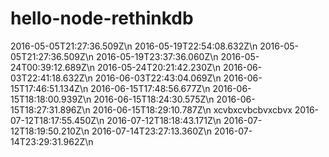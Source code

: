 # hello-node-rethinkdb



2016-05-05T21:27:36.509Z\n
2016-05-19T22:54:08.632Z\n
2016-05-05T21:27:36.509Z\n
2016-05-19T23:37:36.060Z\n
2016-05-24T00:39:12.689Z\n
2016-05-24T20:21:42.230Z\n
2016-06-03T22:41:18.632Z\n
2016-06-03T22:43:04.069Z\n
2016-06-15T17:46:51.134Z\n
2016-06-15T17:48:56.677Z\n
2016-06-15T18:18:00.939Z\n
2016-06-15T18:24:30.575Z\n
2016-06-15T18:27:31.896Z\n
2016-06-15T18:29:10.787Z\n
xcvbxcvbcbvxcbvx
2016-07-12T18:17:55.450Z\n
2016-07-12T18:18:43.171Z\n
2016-07-12T18:19:50.210Z\n
2016-07-14T23:27:13.360Z\n
2016-07-14T23:29:31.962Z\n
